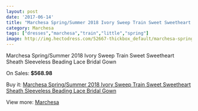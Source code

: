 ```yaml
---
layout: post
date: '2017-06-14'
title: "Marchesa Spring/Summer 2018 Ivory Sweep Train Sweet Sweetheart Sheath Sleeveless Beading Lace Bridal Gown"
category: Marchesa
tags: ["dresses","marchesa","train","little","spring"]
image: http://img.hectodress.com/52667-thickbox_default/marchesa-spring-summer-2018-ivory-sweep-train-sweet-sweetheart-sheath-sleeveless-beading-lace-bridal-gown.jpg
---
```

Marchesa Spring/Summer 2018 Ivory Sweep Train Sweet Sweetheart Sheath Sleeveless Beading Lace Bridal Gown

On Sales: **$568.98**
<a href="https://www.hectodress.com/marchesa/16575-marchesa-spring-summer-2018-ivory-sweep-train-sweet-sweetheart-sheath-sleeveless-beading-lace-bridal-gown.html"><amp-img layout="responsive" width="600" height="600" src="//img.hectodress.com/52667-thickbox_default/marchesa-spring-summer-2018-ivory-sweep-train-sweet-sweetheart-sheath-sleeveless-beading-lace-bridal-gown.jpg" alt="Marchesa Spring/Summer 2018 Ivory Sweep Train Sweet Sweetheart Sheath Sleeveless Beading Lace Bridal Gown 0" /></a>
<a href="https://www.hectodress.com/marchesa/16575-marchesa-spring-summer-2018-ivory-sweep-train-sweet-sweetheart-sheath-sleeveless-beading-lace-bridal-gown.html"><amp-img layout="responsive" width="600" height="600" src="//img.hectodress.com/52669-thickbox_default/marchesa-spring-summer-2018-ivory-sweep-train-sweet-sweetheart-sheath-sleeveless-beading-lace-bridal-gown.jpg" alt="Marchesa Spring/Summer 2018 Ivory Sweep Train Sweet Sweetheart Sheath Sleeveless Beading Lace Bridal Gown 1" /></a>
<a href="https://www.hectodress.com/marchesa/16575-marchesa-spring-summer-2018-ivory-sweep-train-sweet-sweetheart-sheath-sleeveless-beading-lace-bridal-gown.html"><amp-img layout="responsive" width="600" height="600" src="//img.hectodress.com/52668-thickbox_default/marchesa-spring-summer-2018-ivory-sweep-train-sweet-sweetheart-sheath-sleeveless-beading-lace-bridal-gown.jpg" alt="Marchesa Spring/Summer 2018 Ivory Sweep Train Sweet Sweetheart Sheath Sleeveless Beading Lace Bridal Gown 2" /></a>

Buy it: [Marchesa Spring/Summer 2018 Ivory Sweep Train Sweet Sweetheart Sheath Sleeveless Beading Lace Bridal Gown](https://www.hectodress.com/marchesa/16575-marchesa-spring-summer-2018-ivory-sweep-train-sweet-sweetheart-sheath-sleeveless-beading-lace-bridal-gown.html "Marchesa Spring/Summer 2018 Ivory Sweep Train Sweet Sweetheart Sheath Sleeveless Beading Lace Bridal Gown")

View more: [Marchesa](https://www.hectodress.com/311-marchesa "Marchesa")